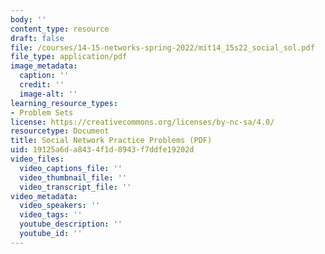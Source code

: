 ```yaml
---
body: ''
content_type: resource
draft: false
file: /courses/14-15-networks-spring-2022/mit14_15s22_social_sol.pdf
file_type: application/pdf
image_metadata:
  caption: ''
  credit: ''
  image-alt: ''
learning_resource_types:
- Problem Sets
license: https://creativecommons.org/licenses/by-nc-sa/4.0/
resourcetype: Document
title: Social Network Practice Problems (PDF)
uid: 19125a6d-a843-4f1d-8943-f7ddfe19202d
video_files:
  video_captions_file: ''
  video_thumbnail_file: ''
  video_transcript_file: ''
video_metadata:
  video_speakers: ''
  video_tags: ''
  youtube_description: ''
  youtube_id: ''
---
```


